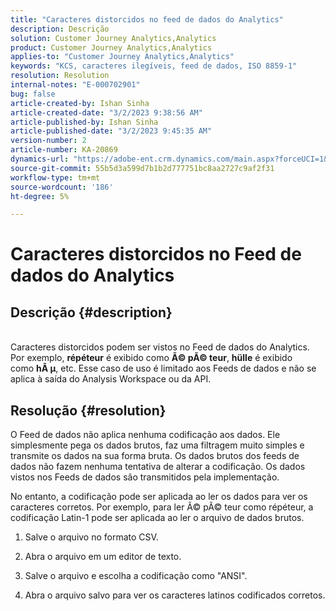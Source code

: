 ```yaml
---
title: "Caracteres distorcidos no feed de dados do Analytics"
description: Descrição
solution: Customer Journey Analytics,Analytics
product: Customer Journey Analytics,Analytics
applies-to: "Customer Journey Analytics,Analytics"
keywords: "KCS, caracteres ilegíveis, feed de dados, ISO 8859-1"
resolution: Resolution
internal-notes: "E-000702901"
bug: false
article-created-by: Ishan Sinha
article-created-date: "3/2/2023 9:38:56 AM"
article-published-by: Ishan Sinha
article-published-date: "3/2/2023 9:45:35 AM"
version-number: 2
article-number: KA-20869
dynamics-url: "https://adobe-ent.crm.dynamics.com/main.aspx?forceUCI=1&pagetype=entityrecord&etn=knowledgearticle&id=4997bf0b-deb8-ed11-83fe-6045bd0065f9"
source-git-commit: 55b5d3a599d7b1b2d777751bc8aa2727c9af2f31
workflow-type: tm+mt
source-wordcount: '186'
ht-degree: 5%

---
```


# Caracteres distorcidos no Feed de dados do Analytics

## Descrição {#description}

<br>Caracteres distorcidos podem ser vistos no Feed de dados do Analytics. Por exemplo, <b>répéteur</b> é exibido como <b>Ã© pÃ© teur</b>, <b>hülle</b> é exibido como <b>hÃ µ</b>, etc. Esse caso de uso é limitado aos Feeds de dados e não se aplica à saída do Analysis Workspace ou da API.<br>

## Resolução {#resolution}


O Feed de dados não aplica nenhuma codificação aos dados. Ele simplesmente pega os dados brutos, faz uma filtragem muito simples e transmite os dados na sua forma bruta. Os dados brutos dos feeds de dados não fazem nenhuma tentativa de alterar a codificação. Os dados vistos nos Feeds de dados são transmitidos pela implementação.

No entanto, a codificação pode ser aplicada ao ler os dados para ver os caracteres corretos. Por exemplo, para ler Ã© pÃ© teur como répéteur, a codificação Latin-1 pode ser aplicada ao ler o arquivo de dados brutos.

1. Salve o arquivo no formato CSV.

2. Abra o arquivo  em um editor de texto.

3. Salve o arquivo e escolha a codificação como &quot;ANSI&quot;.

4. Abra o arquivo salvo para ver os caracteres latinos codificados corretos.
